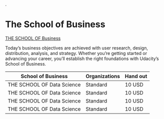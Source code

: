 .


# The School of Business


[THE SCHOOL OF Business](https://www.udacity.com/school-of-business)


Today’s business objectives are achieved with user research, design, distribution, analysis, and strategy. Whether you’re getting started or advancing your career, you’ll establish the right foundations with Udacity’s School of Business.



| **School of Business** | Organizations | Hand out |
| ------------ | ------------ | ------------ |
| THE SCHOOL OF Data Science  |     Standard    |       10 USD       |
| THE SCHOOL OF Data Science  |     Standard    |       10 USD       |
| THE SCHOOL OF Data Science  |     Standard    |       10 USD       |
| THE SCHOOL OF Data Science  |     Standard    |       10 USD       |

